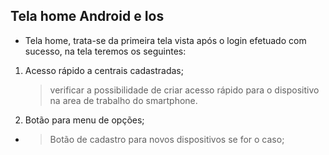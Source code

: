 ## Tela home **Android** e **Ios**

* Tela home, trata-se da primeira tela vista após o login efetuado com sucesso, na tela teremos os seguintes:

1. Acesso rápido a centrais cadastradas;
    > verificar a possibilidade de criar acesso rápido para o dispositivo na area de trabalho do smartphone.
1. Botão para menu de opções;
- > Botão de cadastro para novos dispositivos se for o caso;